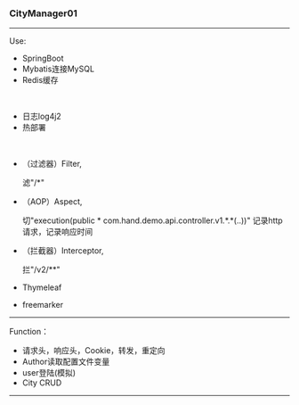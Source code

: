 
### CityManager01

---

Use:
- SpringBoot
- Mybatis连接MySQL
- Redis缓存

<br/>

- 日志log4j2
- 热部署

<br/>

- （过滤器）Filter,

    滤"/*"
    
- （AOP）Aspect,

    切"execution(public * com.hand.demo.api.controller.v1.\*.*(..))"
    记录http请求，记录响应时间
    
- （拦截器）Interceptor,

    拦"/v2/**"
    
- Thymeleaf
- freemarker

---

Function：

- 请求头，响应头，Cookie，转发，重定向
- Author读取配置文件变量
- user登陆(模拟)
- City CRUD

---
